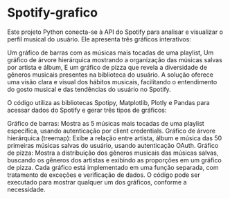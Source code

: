 # Spotify-grafico
Este projeto Python conecta-se à API do Spotify para analisar e visualizar o perfil musical do usuário. Ele apresenta três gráficos interativos:

Um gráfico de barras com as músicas mais tocadas de uma playlist,
Um gráfico de árvore hierárquica mostrando a organização das músicas salvas por artista e álbum,
E um gráfico de pizza que revela a diversidade de gêneros musicais presentes na biblioteca do usuário.
A solução oferece uma visão clara e visual dos hábitos musicais, facilitando o entendimento do gosto musical e das tendências do usuário no Spotify.

O código utiliza as bibliotecas Spotipy, Matplotlib, Plotly e Pandas para acessar dados do Spotify e gerar três tipos de gráficos:

Gráfico de barras: Mostra as 5 músicas mais tocadas de uma playlist específica, usando autenticação por client credentials.
Gráfico de árvore hierárquica (treemap): Exibe a relação entre artista, álbum e música das 50 primeiras músicas salvas do usuário, usando autenticação OAuth.
Gráfico de pizza: Mostra a distribuição dos gêneros musicais das músicas salvas, buscando os gêneros dos artistas e exibindo as proporções em um gráfico de pizza.
Cada gráfico está implementado em uma função separada, com tratamento de exceções e verificação de dados. O código pode ser executado para mostrar qualquer um dos gráficos, conforme a necessidade.
